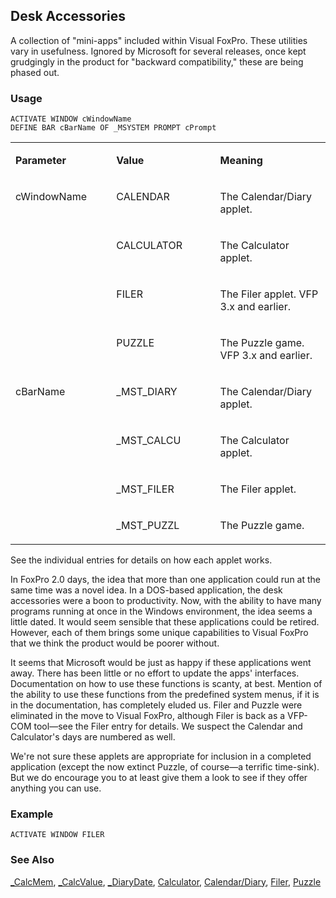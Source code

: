 ## Desk Accessories

A collection of "mini-apps" included within Visual FoxPro. These utilities vary in usefulness. Ignored by Microsoft for several releases, once kept grudgingly in the product for "backward compatibility," these are being phased out.

### Usage

```foxpro
ACTIVATE WINDOW cWindowName
DEFINE BAR cBarName OF _MSYSTEM PROMPT cPrompt
```
<table>
<tr>
  <td width="32%" valign="top">
  <p><b>Parameter</b></p>
  </td>
  <td width=23% valign=top>
  <p><b>Value</b></p>
  </td>
  <td width=45% valign=top>
  <p><b>Meaning</b></p>
  </td>
 </tr>
<tr>
  <td width=32% rowspan=4 valign=top>
  <p>cWindowName</p>
  </td>
  <td width=23% valign=top>
  <p>CALENDAR</p>
  </td>
  <td width=45% valign=top>
  <p>The Calendar/Diary applet.</p>
  </td>
 </tr>
<tr>
  <td width=33% valign=top>
  <p>CALCULATOR</p>
  </td>
  <td width=67% valign=top>
  <p>The Calculator applet.</p>
  </td>
 </tr>
<tr>
  <td width=33% valign=top>
  <p>FILER</p>
  </td>
  <td width=67% valign=top>
  <p>The Filer applet. VFP 3.x and earlier.</p>
  </td>
 </tr>
<tr>
  <td width=33% valign=top>
  <p>PUZZLE</p>
  </td>
  <td width=67% valign=top>
  <p>The Puzzle game. VFP 3.x and earlier.</p>
  </td>
 </tr>
<tr>
  <td width=32% rowspan=4 valign=top>
  <p>cBarName</p>
  </td>
  <td width=23% valign=top>
  <p>_MST_DIARY</p>
  </td>
  <td width=45% valign=top>
  <p>The Calendar/Diary applet.</p>
  </td>
 </tr>
<tr>
  <td width=33% valign=top>
  <p>_MST_CALCU</p>
  </td>
  <td width=67% valign=top>
  <p>The Calculator applet.</p>
  </td>
 </tr>
<tr>
  <td width=33% valign=top>
  <p>_MST_FILER</p>
  </td>
  <td width=67% valign=top>
  <p>The Filer applet.</p>
  </td>
 </tr>
<tr>
  <td width=33% valign=top>
  <p>_MST_PUZZL</p>
  </td>
  <td width=67% valign=top>
  <p>The Puzzle game.</p>
  </td>
 </tr>
</table>

See the individual entries for details on how each applet works.

In FoxPro 2.0 days, the idea that more than one application could run at the same time was a novel idea. In a DOS-based application, the desk accessories were a boon to productivity. Now, with the ability to have many programs running at once in the Windows environment, the idea seems a little dated. It would seem sensible that these applications could be retired. However, each of them brings some unique capabilities to Visual FoxPro that we think the product would be poorer without. 

It seems that Microsoft would be just as happy if these applications went away. There has been little or no effort to update the apps' interfaces. Documentation on how to use these functions is scanty, at best. Mention of the ability to use these functions from the predefined system menus, if it is in the documentation, has completely eluded us. Filer and Puzzle were eliminated in the move to Visual FoxPro, although Filer is back as a VFP-COM tool&mdash;see the Filer entry for details. We suspect the Calendar and Calculator's days are numbered as well.

We're not sure these applets are appropriate for inclusion in a completed application (except the now extinct Puzzle, of course&mdash;a terrific time-sink). But we do encourage you to at least give them a look to see if they offer anything you can use. 

### Example

```foxpro
ACTIVATE WINDOW FILER
```
### See Also

[_CalcMem](s4g263.md), [_CalcValue](s4g263.md), [_DiaryDate](s4g264.md), [Calculator](s4g263.md), [Calendar/Diary](s4g264.md), [Filer](s4g361.md), [Puzzle](s4g568.md)